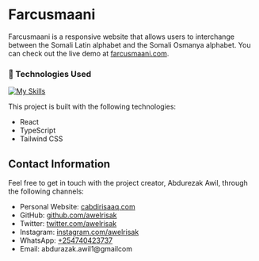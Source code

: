 # Farcusmaani

Farcusmaani is a responsive website that allows users to interchange between the Somali Latin alphabet and the Somali Osmanya alphabet. You can check out the live demo at [farcusmaani.com](https://www.farcusmaani.com).

<!-- TechStack -->
### :space_invader: Technologies Used

[![My Skills](https://skillicons.dev/icons?i=ts,react,tailwind)](https://skillicons.dev)

This project is built with the following technologies:

- React
- TypeScript
- Tailwind CSS

## Contact Information

Feel free to get in touch with the project creator, Abdurezak Awil, through the following channels:

- Personal Website: [cabdirisaaq.com](https://www.cabdirisaaq.com)
- GitHub: [github.com/awelrisak](https://www.github.com/awelrisak)
- Twitter: [twitter.com/awelrisak](https://www.twitter.com/awelrisak)
- Instagram: [instagram.com/awelrisak](https://www.instagram.com/awelrisak)
- WhatsApp: [+254740423737](https://wa.me/+254740423737)
- Email: abdurazak.awil1@gmailcom
